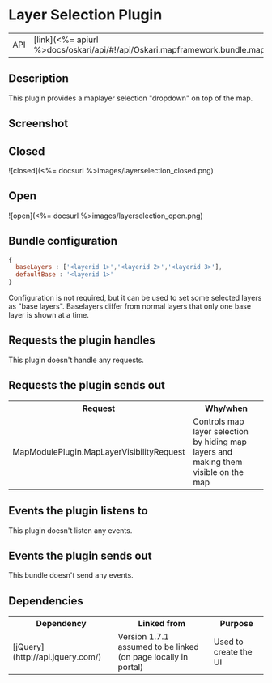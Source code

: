 # Layer Selection Plugin

<table>
  <tr>
    <td>API</td><td>[link](<%= apiurl %>docs/oskari/api/#!/api/Oskari.mapframework.bundle.mapmodule.plugin.LayerSelectionPlugin)</td>
  </tr>
</table>

## Description

This plugin provides a maplayer selection "dropdown" on top of the map.

## Screenshot

## Closed

![closed](<%= docsurl %>images/layerselection_closed.png)

## Open

![open](<%= docsurl %>images/layerselection_open.png)

## Bundle configuration

```javascript
{
  baseLayers : ['<layerid 1>','<layerid 2>','<layerid 3>'],
  defaultBase : '<layerid 1>'
}
```

Configuration is not required, but it can be used to set some selected layers as "base layers". Baselayers differ from normal layers that only one base layer is shown at a time.

## Requests the plugin handles

This plugin doesn't handle any requests.

## Requests the plugin sends out

<table>
  <tr>
    <th>Request</th><th>Why/when</th>
  </tr>
  <tr>
    <td>MapModulePlugin.MapLayerVisibilityRequest </td><td> Controls map layer selection by hiding map layers and making them visible on the map</td>
  </tr>
</table>

## Events the plugin listens to

This plugin doesn't listen any events.

## Events the plugin sends out

This bundle doesn't send any events.

## Dependencies

<table>
  <tr>
    <th>Dependency</th><th>Linked from</th><th>Purpose</th>
  </tr>
  <tr>
    <td> [jQuery](http://api.jquery.com/) </td>
    <td> Version 1.7.1 assumed to be linked (on page locally in portal) </td>
    <td> Used to create the UI</td>
  </tr>
</table>
